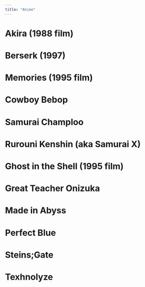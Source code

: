 ```yaml
---
title: "Anime"
---
```


# Akira (1988 film)

# Berserk (1997)

# Memories (1995 film)

# Cowboy Bebop

# Samurai Champloo

# Rurouni Kenshin (aka Samurai X)

# Ghost in the Shell (1995 film)

# Great Teacher Onizuka

# Made in Abyss

# Perfect Blue

# Steins;Gate

# Texhnolyze
